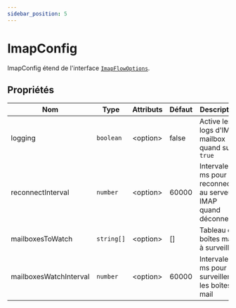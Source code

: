 ```yaml
---
sidebar_position: 5
---
```


# ImapConfig

ImapConfig étend de l'interface [`ImapFlowOptions`](/docs/documentation/imap-flow-options).

## Propriétés

| Nom | Type | Attributs | Défaut | Description |
| --- | --- | --- | --- | --- |
| logging | <code>boolean</code> | &lt;option&gt; | false | Active les logs d'IMAP mailbox quand sur `true` |
| reconnectInterval | <code>number</code> | &lt;option&gt; | 60000 | Intervale en ms pour se reconnecter au serveur IMAP quand déconnecté |
| mailboxesToWatch | <code>string[]</code> | &lt;option&gt; | [] | Tableau de boîtes mail à surveiller |
| mailboxesWatchInterval | <code>number</code> | &lt;option&gt; | 60000 | Intervale en ms pour surveiller les boîtes mail |